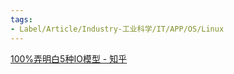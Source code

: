 ```yaml
---
tags:
- Label/Article/Industry-工业科学/IT/APP/OS/Linux
---
```


[100%弄明白5种IO模型 - 知乎](https://zhuanlan.zhihu.com/p/115912936)